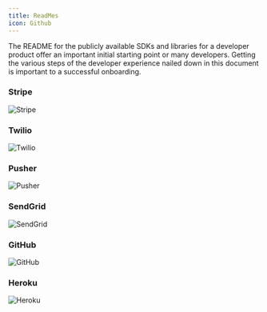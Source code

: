 ```yaml
---
title: ReadMes
icon: Github
---
```


The README for the publicly available SDKs and libraries for a
developer product offer an important initial starting point or many developers.
Getting the various steps of the developer experience nailed down in this document
is important to a successful onboarding.

### Stripe

![Stripe](../images/dx/stripe/stripe-44.png)

### Twilio

![Twilio](../images/dx/twilio/twilio-34.png)

### Pusher

![Pusher](../images/dx/pusher/pusher-20.png)

### SendGrid

![SendGrid](../images/dx/sendgrid/sendgrid-25.png)

### GitHub

![GitHub](../images/dx/github/github-50.png)

### Heroku

![Heroku](../images/dx/heroku/heroku-29.png)

